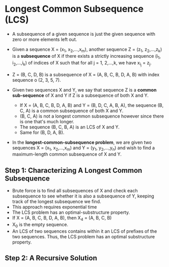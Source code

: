 # Longest Common Subsequence (LCS)

- A subsequence of a given sequence is just the given sequence with zero or more elements left out.
- Given a sequence X = (x<sub>1</sub>, x<sub>2</sub>,...,x<sub>m</sub>), another sequence Z = (z<sub>1</sub>, z<sub>2</sub>,...,z<sub>k</sub>) is a **subsequence** of X if there exists a strictly increasing sequence (i<sub>1</sub>, i<sub>2</sub>,...,i<sub>k</sub>) of indices of X such that for all j = 1, 2,...,k, we have x<sub>i<sub>j</sub></sub> = z<sub>j</sub>.
- Z = (B, C, D, B) is a subsequence of X = (A, B, C, B, D, A, B) with index sequence o (2, 3, 5, 7).
- Given two sequences X and Y, we say that sequence Z is a **common sub-sequence** of X and Y if Z is a subsequence of both X and Y.
    - If X = (A, B, C, B, D, A, B) and Y = (B, D, C, A, B, A), the sequence (B, C, A) is a common subsequence of both X and Y.
    - (B, C, A) is not a longest common subsequence however since there is one that's much longer.
    - The sequence (B, C, B, A) is an LCS of X and Y.
    - Same for (B, D, A, B).

- In the **longest-common-subsequence problem**, we are given two sequences X = (x<sub>1</sub>, x<sub>2</sub>,...,x<sub>m</sub>) and Y = (y<sub>1</sub>, y<sub>2</sub>,...,y<sub>n</sub>) and wish to find a maximum-length common subsequence of X and Y.

## Step 1: Characterizing A Longest Common Subsequence
- Brute force is to find all subsequences of X and check each subsequence to see whether it is also a subsequence of Y, keeping track of the longest subsequence we find.
- This approach requires exponential time
- The LCS problem has an optimal-substructure property.
- If X = (A, B, C, B, D, A, B), then X<sub>4</sub> = (A, B, C, B)
- X<sub>0</sub> is the empty sequence.
- An LCS of two sequences contains within it an LCS of prefixes of the two sequences. Thus, the LCS problem has an optimal substructure property.

## Step 2: A Recursive Solution
